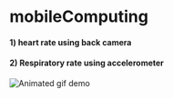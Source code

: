 # mobileComputing
#### 1) heart rate using back camera
#### 2) Respiratory rate  using accelerometer
![Animated gif demo](./demo.gif)
